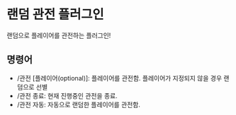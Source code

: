 # 랜덤 관전 플러그인
랜덤으로 플레이어를 관전하는 플러그인!
## 명령어
- /관전 [플레이어(optional)]: 플레이어를 관전함. 플레이어가 지정되지 않을 경우 랜덤으로 선별
- /관전 종료: 현재 진행중인 관전을 종료.
- /관전 자동: 자동으로 랜덤한 플레이어를 관전함.
